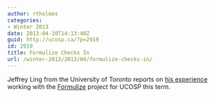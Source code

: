 ```yaml
---
author: rtholmes
categories:
- Winter 2013
date: 2013-04-10T14:13:40Z
guid: http://ucosp.ca/?p=2919
id: 2919
title: Formulize Checks In
url: /winter-2013/2013/04/formulize-checks-in/
---
```


Jeffrey Ling from the University of Toronto reports on [his experience](http://pastebin.com/DVZhaMeM) working with the [Formulize](http://www.freeform.ca/en/formulize) project for UCOSP this term.